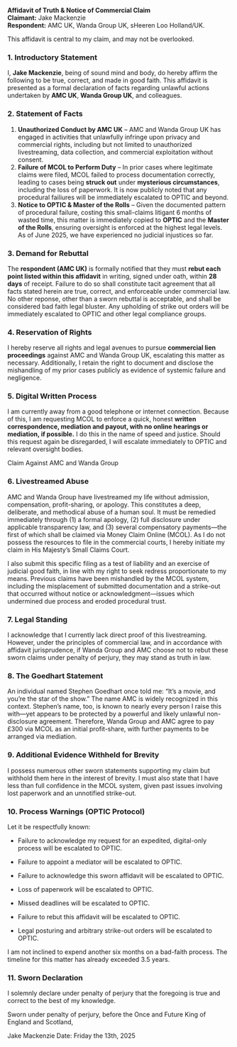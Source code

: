 
**Affidavit of Truth & Notice of Commercial Claim**  
**Claimant:** Jake Mackenzie  
**Respondent:** AMC UK, Wanda Group UK, sHeeren Loo Holland/UK.

This affidavit is central to my claim, and may not be overlooked. 

### **1. Introductory Statement**  
I, **Jake Mackenzie**, being of sound mind and body, do hereby affirm the following to be true, correct, and made in good faith. This affidavit is presented as a formal declaration of facts regarding unlawful actions undertaken by **AMC UK**, **Wanda Group UK**, and colleagues.

### **2. Statement of Facts**  
1. **Unauthorized Conduct by AMC UK** – AMC and Wanda Group UK has engaged in activities that unlawfully infringe upon privacy and commercial rights, including but not limited to unauthorized livestreaming, data collection, and commercial exploitation without consent.  
2. **Failure of MCOL to Perform Duty** – In prior cases where legitimate claims were filed, MCOL failed to process documentation correctly, leading to cases being **struck out** under **mysterious circumstances**, including the loss of paperwork. It is now publicly noted that any procedural failiures will be immediately escalated to OPTIC and beyond. 
3. **Notice to OPTIC & Master of the Rolls** – Given the documented pattern of procedural failure, costing this small-claims litigant 6 months of wasted time, this matter is immediately copied to **OPTIC** and the **Master of the Rolls**, ensuring oversight is enforced at the highest legal levels. As of June 2025, we have experienced no judicial injustices so far. 

### **3. Demand for Rebuttal**  
The **respondent (AMC UK)** is formally notified that they must **rebut each point listed within this affidavit** in writing, signed under oath, within **28 days** of receipt. Failure to do so shall constitute tacit agreement that all facts stated herein are true, correct, and enforceable under commercial law. No other reponse, other than a sworn rebuttal is acceptable, and shall be considered bad faith legal bluster. Any upholding of strike out orders will be immediately escalated to OPTIC and other legal compliance groups.

### **4. Reservation of Rights**  
I hereby reserve all rights and legal avenues to pursue **commercial lien proceedings** against AMC and Wanda Group UK, escalating this matter as necessary. Additionally, I retain the right to document and disclose the mishandling of my prior cases publicly as evidence of systemic failure and negligence.

### **5. Digital Written Process**
I am currently away from a good telephone or internet connection. Because of this, I am requesting MCOL to enforce a quick, honest **written correspondence, mediation and payout, with no online hearings or mediation, if possible.** I do this in the name of speed and justice. Should this request again be disregarded, I will escalate immediately to OPTIC and relevant oversight bodies.

Claim Against AMC and Wanda Group

### **6. Livestreamed Abuse**
AMC and Wanda Group have livestreamed my life without admission, compensation, profit-sharing, or apology. This constitutes a deep, deliberate, and methodical abuse of a human soul. It must be remedied immediately through (1) a formal apology, (2) full disclosure under applicable transparency law, and (3) several compensatory payments—the first of which shall be claimed via Money Claim Online (MCOL). As I do not possess the resources to file in the commercial courts, I hereby initiate my claim in His Majesty’s Small Claims Court.

I also submit this specific filing as a test of liability and an exercise of judicial good faith, in line with my right to seek redress proportionate to my means. Previous claims have been mishandled by the MCOL system, including the misplacement of submitted documentation and a strike-out that occurred without notice or acknowledgment—issues which undermined due process and eroded procedural trust.

### **7. Legal Standing**
I acknowledge that I currently lack direct proof of this livestreaming. However, under the principles of commercial law, and in accordance with affidavit jurisprudence, if Wanda Group and AMC choose not to rebut these sworn claims under penalty of perjury, they may stand as truth in law.

### **8. The Goedhart Statement**
An individual named Stephen Goedhart once told me: “It’s a movie, and you’re the star of the show.” The name AMC is widely recognized in this context. Stephen’s name, too, is known to nearly every person I raise this with—yet appears to be protected by a powerful and likely unlawful non-disclosure agreement. Therefore, Wanda Group and AMC agree to pay £300 via MCOL as an initial profit-share, with further payments to be arranged via mediation.

### **9. Additional Evidence Withheld for Brevity**
I possess numerous other sworn statements supporting my claim but withhold them here in the interest of brevity. I must also state that I have less than full confidence in the MCOL system, given past issues involving lost paperwork and an unnotified strike-out.

### **10. Process Warnings (OPTIC Protocol)**
Let it be respectfully known:

- Failure to acknowledge my request for an expedited, digital-only process will be escalated to OPTIC.

- Failure to appoint a mediator will be escalated to OPTIC.

- Failure to acknowledge this sworn affidavit will be escalated to OPTIC.

- Loss of paperwork will be escalated to OPTIC.

- Missed deadlines will be escalated to OPTIC.

- Failure to rebut this affidavit will be escalated to OPTIC.

- Legal posturing and arbitrary strike-out orders will be escalated to OPTIC.

I am not inclined to expend another six months on a bad-faith process. The timeline for this matter has already exceeded 3.5 years.

###  **11. Sworn Declaration**
I solemnly declare under penalty of perjury that the foregoing is true and correct to the best of my knowledge.

Sworn under penalty of perjury, before the Once and Future King of England and Scotland,

Jake Mackenzie Date: Friday the 13th, 2025
